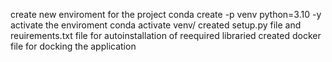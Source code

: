 create new enviroment for the project
conda create -p venv python=3.10 -y
activate the enviroment
conda activate venv/
created setup.py file and reuirements.txt file for autoinstallation of reequired libraried
created docker file for docking the application
